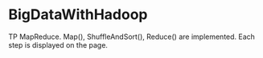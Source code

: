 # BigDataWithHadoop

TP MapReduce.
Map(), ShuffleAndSort(), Reduce() are implemented. Each step is displayed on the page.